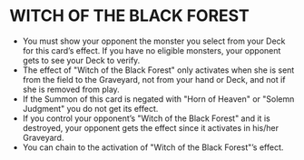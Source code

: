 # WITCH OF THE BLACK FOREST

*   You must show your opponent the monster you select from your Deck for this card’s effect. If you have no eligible monsters, your opponent gets to see your Deck to verify.
*   The effect of "Witch of the Black Forest" only activates when she is sent from the field to the Graveyard, not from your hand or Deck, and not if she is removed from play.
*   If the Summon of this card is negated with "Horn of Heaven" or "Solemn Judgment" you do not get its effect.
*   If you control your opponent’s "Witch of the Black Forest" and it is destroyed, your opponent gets the effect since it activates in his/her Graveyard.
*   You can chain to the activation of "Witch of the Black Forest"’s effect.
